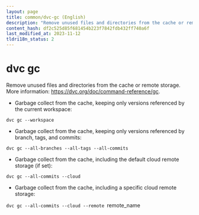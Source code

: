 ```yaml
---
layout: page
title: common/dvc-gc (English)
description: "Remove unused files and directories from the cache or remote storage."
content_hash: df2c525d85f681454b223f7842fdb432ff740a6f
last_modified_at: 2023-11-12
tldri18n_status: 2
---
```

# dvc gc

Remove unused files and directories from the cache or remote storage.
More information: <https://dvc.org/doc/command-reference/gc>.

- Garbage collect from the cache, keeping only versions referenced by the current workspace:

`dvc gc --workspace`

- Garbage collect from the cache, keeping only versions referenced by branch, tags, and commits:

`dvc gc --all-branches --all-tags --all-commits`

- Garbage collect from the cache, including the default cloud remote storage (if set):

`dvc gc --all-commits --cloud`

- Garbage collect from the cache, including a specific cloud remote storage:

`dvc gc --all-commits --cloud --remote `<span class="tldr-var badge badge-pill bg-dark-lm bg-white-dm text-white-lm text-dark-dm font-weight-bold">remote_name</span>
